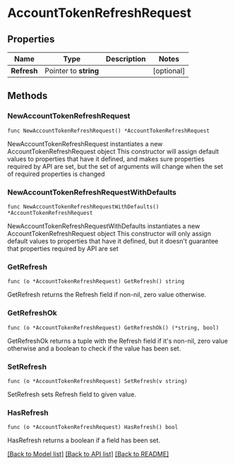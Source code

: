# AccountTokenRefreshRequest

## Properties

Name | Type | Description | Notes
------------ | ------------- | ------------- | -------------
**Refresh** | Pointer to **string** |  | [optional] 

## Methods

### NewAccountTokenRefreshRequest

`func NewAccountTokenRefreshRequest() *AccountTokenRefreshRequest`

NewAccountTokenRefreshRequest instantiates a new AccountTokenRefreshRequest object
This constructor will assign default values to properties that have it defined,
and makes sure properties required by API are set, but the set of arguments
will change when the set of required properties is changed

### NewAccountTokenRefreshRequestWithDefaults

`func NewAccountTokenRefreshRequestWithDefaults() *AccountTokenRefreshRequest`

NewAccountTokenRefreshRequestWithDefaults instantiates a new AccountTokenRefreshRequest object
This constructor will only assign default values to properties that have it defined,
but it doesn't guarantee that properties required by API are set

### GetRefresh

`func (o *AccountTokenRefreshRequest) GetRefresh() string`

GetRefresh returns the Refresh field if non-nil, zero value otherwise.

### GetRefreshOk

`func (o *AccountTokenRefreshRequest) GetRefreshOk() (*string, bool)`

GetRefreshOk returns a tuple with the Refresh field if it's non-nil, zero value otherwise
and a boolean to check if the value has been set.

### SetRefresh

`func (o *AccountTokenRefreshRequest) SetRefresh(v string)`

SetRefresh sets Refresh field to given value.

### HasRefresh

`func (o *AccountTokenRefreshRequest) HasRefresh() bool`

HasRefresh returns a boolean if a field has been set.


[[Back to Model list]](../README.md#documentation-for-models) [[Back to API list]](../README.md#documentation-for-api-endpoints) [[Back to README]](../README.md)


